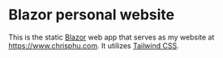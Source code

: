 # Blazor personal website

This is the static [Blazor](https://dotnet.microsoft.com/en-us/apps/aspnet/web-apps/blazor) web app that serves as my website at https://www.chrisphu.com. It utilizes [Tailwind CSS](https://tailwindcss.com).
